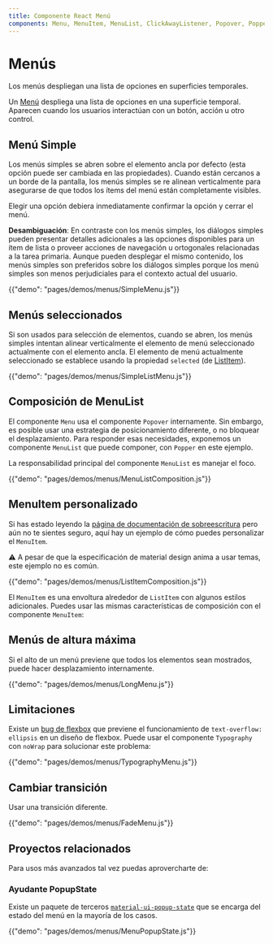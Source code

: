 ```yaml
---
title: Componente React Menú
components: Menu, MenuItem, MenuList, ClickAwayListener, Popover, Popper
---
```

# Menús

<p class="description">Los menús despliegan una lista de opciones en superficies temporales.</p>

Un [Menú](https://material.io/design/components/menus.html) despliega una lista de opciones en una superficie temporal. Aparecen cuando los usuarios interactúan con un botón, acción u otro control.

## Menú Simple

Los menús simples se abren sobre el elemento ancla por defecto (esta opción puede ser cambiada en las propiedades). Cuando están cercanos a un borde de la pantalla, los menús simples se re alinean verticalmente para asegurarse de que todos los ítems del menú están completamente visibles.

Elegir una opción debiera inmediatamente confirmar la opción y cerrar el menú.

**Desambiguación**: En contraste con los menús simples, los diálogos simples pueden presentar detalles adicionales a las opciones disponibles para un ítem de lista o proveer acciones de navegación u ortogonales relacionadas a la tarea primaria. Aunque pueden desplegar el mismo contenido, los menús simples son preferidos sobre los diálogos simples porque los menú simples son menos perjudiciales para el contexto actual del usuario.

{{"demo": "pages/demos/menus/SimpleMenu.js"}}

## Menús seleccionados

Si son usados para selección de elementos, cuando se abren, los menús simples intentan alinear verticalmente el elemento de menú seleccionado actualmente con el elemento ancla. El elemento de menú actualmente seleccionado se establece usando la propiedad `selected` (de [ListItem](/api/list-item/)).

{{"demo": "pages/demos/menus/SimpleListMenu.js"}}

## Composición de MenuList

El componente `Menu` usa el componente `Popover` internamente. Sin embargo, es posible usar una estrategia de posicionamiento diferente, o no bloquear el desplazamiento. Para responder esas necesidades, exponemos un componente `MenuList` que puede componer, con `Popper` en este ejemplo.

La responsabilidad principal del componente `MenuList` es manejar el foco.

{{"demo": "pages/demos/menus/MenuListComposition.js"}}

## MenuItem personalizado

Si has estado leyendo la [página de documentación de sobreescritura](/customization/overrides/) pero aún no te sientes seguro, aquí hay un ejemplo de cómo puedes personalizar el `MenuItem`.

⚠️ A pesar de que la especificación de material design anima a usar temas, este ejemplo no es común.

{{"demo": "pages/demos/menus/ListItemComposition.js"}}

El `MenuItem` es una envoltura alrededor de `ListItem` con algunos estilos adicionales. Puedes usar las mismas características de composición con el componente `MenuItem`:

## Menús de altura máxima

Si el alto de un menú previene que todos los elementos sean mostrados, puede hacer desplazamiento internamente.

{{"demo": "pages/demos/menus/LongMenu.js"}}

## Limitaciones

Existe un [bug de flexbox](https://bugs.chromium.org/p/chromium/issues/detail?id=327437) que previene el funcionamiento de `text-overflow: ellipsis` en un diseño de flexbox. Puede usar el componente `Typography` con `noWrap` para solucionar este problema:

{{"demo": "pages/demos/menus/TypographyMenu.js"}}

## Cambiar transición

Usar una transición diferente.

{{"demo": "pages/demos/menus/FadeMenu.js"}}

## Proyectos relacionados

Para usos más avanzados tal vez puedas aprovercharte de:

### Ayudante PopupState

Existe un paquete de terceros [`material-ui-popup-state`](https://github.com/jcoreio/material-ui-popup-state) que se encarga del estado del menú en la mayoría de los casos.

{{"demo": "pages/demos/menus/MenuPopupState.js"}}